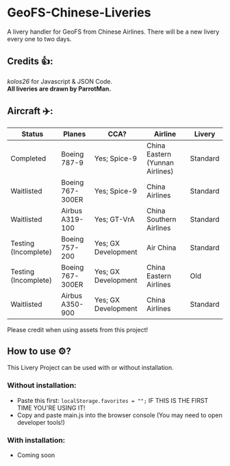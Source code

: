 # GeoFS-Chinese-Liveries
A livery handler for GeoFS from Chinese Airlines. There will be a new livery every one to two days.

## Credits 👍:
*kolos26* for Javascript & JSON Code.
<br>**All liveries are drawn by ParrotMan.**</br>

## Aircraft ✈️:

|       Status         |      Planes      |          CCA?          |             Airline             |   Livery   |
| -------------------- | ---------------- | ---------------------- | ------------------------------- | ---------- |
| Completed            |  Boeing 787-9    |     Yes; Spice-9       | China Eastern (Yunnan Airlines) |  Standard  |
| Waitlisted           |  Boeing 767-300ER|     Yes; Spice-9       | China Airlines                  |  Standard  |
| Waitlisted           | Airbus A319-100  |     Yes; GT-VrA        | China Southern Airlines         |  Standard  |
| Testing (Incomplete) |  Boeing 757-200  |     Yes; GX Development| Air China                       |  Standard  |
| Testing (Incomplete) | Boeing 767-300ER |     Yes; GX Development| China Eastern Airlines          |  Old       |
| Waitlisted           | Airbus A350-900  |     Yes; GX Development| China Airlines                  |  Standard  |

Please credit when using assets from this project!

## How to use ⚙️? 
This Livery Project can be used with or without installation.

### Without installation:

- Paste this first: ``localStorage.favorites = "";`` IF THIS IS THE FIRST TIME YOU'RE USING IT!
- Copy and paste main.js into the browser console (You may need to open developer tools!)

### With installation: 
- Coming soon
